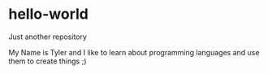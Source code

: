 # hello-world
Just another repository 

My Name is Tyler and I like to learn about programming languages and use them to create things ;) 
